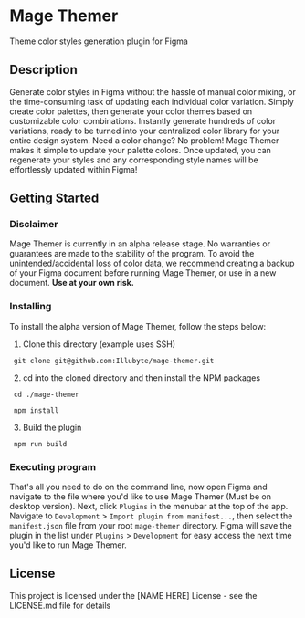 # Mage Themer

Theme color styles generation plugin for Figma

## Description

Generate color styles in Figma without the hassle of manual color mixing, or the time-consuming task of updating each individual color variation. Simply create color palettes, then generate your color themes based on customizable color combinations. Instantly generate hundreds of color variations, ready to be turned into your centralized color library for your entire design system. Need a color change? No problem! Mage Themer makes it simple to update your palette colors. Once updated, you can regenerate your styles and any corresponding style names will be effortlessly updated within Figma!

## Getting Started

### Disclaimer

Mage Themer is currently in an alpha release stage. No warranties or guarantees are made to the stability of the program. To avoid the unintended/accidental loss of color data, we recommend creating a backup of your Figma document before running Mage Themer, or use in a new document.
**Use at your own risk.**

### Installing

To install the alpha version of Mage Themer, follow the steps below:

 1. Clone this directory (example uses SSH)
```
 git clone git@github.com:Illubyte/mage-themer.git
```
 2. cd into the cloned directory and then install the NPM packages
```
 cd ./mage-themer
```
```
 npm install
```
 3. Build the plugin
```
 npm run build
```

### Executing program

That's all you need to do on the command line, now open Figma and navigate to the file where you'd like to use Mage Themer (Must be on desktop version). Next, click `Plugins` in the menubar at the top of the app. Navigate to `Development` > `Import plugin from manifest...`, then select the `manifest.json` file from your root `mage-themer` directory. Figma will save the plugin in the list under `Plugins` > `Development` for easy access the next time you'd like to run Mage Themer.

## License

This project is licensed under the [NAME HERE] License - see the LICENSE.md file for details
